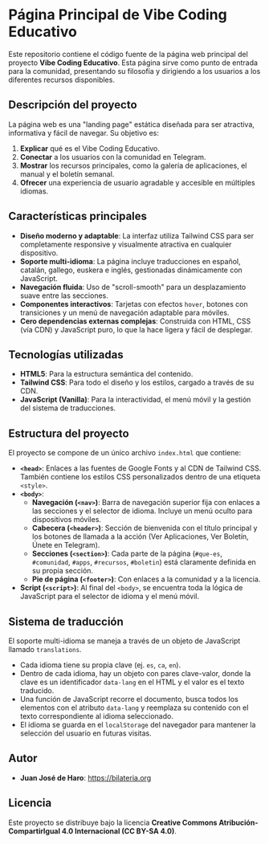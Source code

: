 # Página Principal de Vibe Coding Educativo

Este repositorio contiene el código fuente de la página web principal del proyecto **Vibe Coding Educativo**. Esta página sirve como punto de entrada para la comunidad, presentando su filosofía y dirigiendo a los usuarios a los diferentes recursos disponibles.

## Descripción del proyecto

La página web es una "landing page" estática diseñada para ser atractiva, informativa y fácil de navegar. Su objetivo es:

1.  **Explicar** qué es el Vibe Coding Educativo.
2.  **Conectar** a los usuarios con la comunidad en Telegram.
3.  **Mostrar** los recursos principales, como la galería de aplicaciones, el manual y el boletín semanal.
4.  **Ofrecer** una experiencia de usuario agradable y accesible en múltiples idiomas.

## Características principales

* **Diseño moderno y adaptable**: La interfaz utiliza Tailwind CSS para ser completamente responsive y visualmente atractiva en cualquier dispositivo.
* **Soporte multi-idioma**: La página incluye traducciones en español, catalán, gallego, euskera e inglés, gestionadas dinámicamente con JavaScript.
* **Navegación fluida**: Uso de "scroll-smooth" para un desplazamiento suave entre las secciones.
* **Componentes interactivos**: Tarjetas con efectos `hover`, botones con transiciones y un menú de navegación adaptable para móviles.
* **Cero dependencias externas complejas**: Construida con HTML, CSS (vía CDN) y JavaScript puro, lo que la hace ligera y fácil de desplegar.

## Tecnologías utilizadas

* **HTML5**: Para la estructura semántica del contenido.
* **Tailwind CSS**: Para todo el diseño y los estilos, cargado a través de su CDN.
* **JavaScript (Vanilla)**: Para la interactividad, el menú móvil y la gestión del sistema de traducciones.

## Estructura del proyecto

El proyecto se compone de un único archivo `index.html` que contiene:

* **`<head>`**: Enlaces a las fuentes de Google Fonts y al CDN de Tailwind CSS. También contiene los estilos CSS personalizados dentro de una etiqueta `<style>`.
* **`<body>`**:
    * **Navegación (`<nav>`)**: Barra de navegación superior fija con enlaces a las secciones y el selector de idioma. Incluye un menú oculto para dispositivos móviles.
    * **Cabecera (`<header>`)**: Sección de bienvenida con el título principal y los botones de llamada a la acción (Ver Aplicaciones, Ver Boletín, Únete en Telegram).
    * **Secciones (`<section>`)**: Cada parte de la página (`#que-es`, `#comunidad`, `#apps`, `#recursos`, `#boletin`) está claramente definida en su propia sección.
    * **Pie de página (`<footer>`)**: Con enlaces a la comunidad y a la licencia.
* **Script (`<script>`)**: Al final del `<body>`, se encuentra toda la lógica de JavaScript para el selector de idioma y el menú móvil.

## Sistema de traducción

El soporte multi-idioma se maneja a través de un objeto de JavaScript llamado `translations`.

* Cada idioma tiene su propia clave (ej. `es`, `ca`, `en`).
* Dentro de cada idioma, hay un objeto con pares clave-valor, donde la clave es un identificador `data-lang` en el HTML y el valor es el texto traducido.
* Una función de JavaScript recorre el documento, busca todos los elementos con el atributo `data-lang` y reemplaza su contenido con el texto correspondiente al idioma seleccionado.
* El idioma se guarda en el `localStorage` del navegador para mantener la selección del usuario en futuras visitas.

## Autor

* **Juan José de Haro**: <https://bilateria.org>

## Licencia

Este proyecto se distribuye bajo la licencia **Creative Commons Atribución-CompartirIgual 4.0 Internacional (CC BY-SA 4.0)**.

